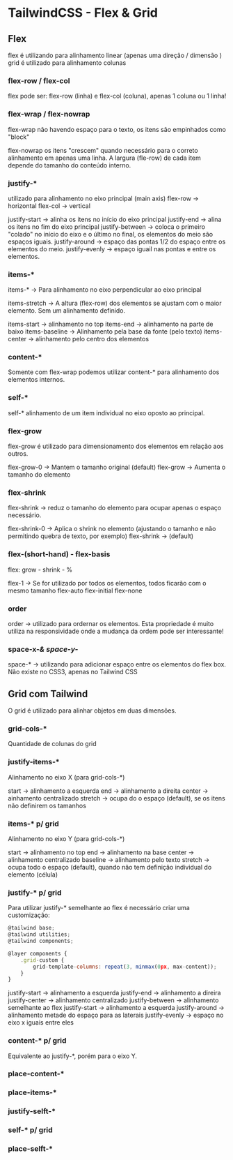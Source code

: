# TailwindCSS - Flex & Grid

## Flex

flex é utilizando para alinhamento linear (apenas uma direção / dimensão )
grid é utilizado para alinhamento colunas

### flex-row / flex-col

flex pode ser:
flex-row (linha) e flex-col (coluna), apenas 1 coluna ou 1 linha!

### flex-wrap / flex-nowrap

flex-wrap não havendo espaço para o texto, os itens são empinhados como "block"

flex-nowrap os itens "crescem" quando necessário para o correto alinhamento em apenas uma linha.
A largura (fle-row) de cada item depende do tamanho do conteúdo interno.

### justify-*

utilizado para alinhamento no eixo principal (main axis)
flex-row -> horizontal
flex-col -> vertical

justify-start -> alinha os itens no início do eixo principal
justify-end -> alina os itens no fim do eixo principal
justify-between -> coloca o primeiro "colado" no início do eixo e o último no final, os elementos do meio são espaços iguais.
justify-around -> espaço das pontas 1/2 do espaço entre os elementos do meio.
justify-evenly -> espaço iguail nas pontas e entre os elementos.

### items-*

items-* -> Para alinhamento no eixo perpendicular ao eixo principal

items-stretch -> A altura (flex-row) dos elementos se ajustam com o maior elemento. Sem um alinhamento definido.

items-start -> alinhamento no top
items-end -> alinhamento na parte de baixo
items-baseline -> Alinhamento pela base da fonte (pelo texto)
items-center -> alinhamento pelo centro dos elementos

### content-*

Somente com flex-wrap podemos utilizar content-* para alinhamento dos elementos internos.

### self-*

self-* alinhamento de um item individual no eixo oposto ao principal.

### flex-grow

flex-grow é utilizado para dimensionamento dos elementos em relação aos outros.

flex-grow-0 -> Mantem o tamanho original (default)
flex-grow -> Aumenta o tamanho do elemento

### flex-shrink

flex-shrink -> reduz o tamanho do elemento para ocupar apenas o espaço necessário.

flex-shrink-0 -> Aplica o shrink no elemento (ajustando o tamanho e não permitindo quebra de texto, por exemplo)
flex-shrink -> (default)

### flex-(short-hand) - flex-basis

flex: grow - shrink - %

flex-1 -> Se for utilizado por todos os elementos, todos ficarão com o mesmo tamanho
flex-auto
flex-initial
flex-none

### order

order -> utilizado para ordernar os elementos. Esta propriedade é muito utiliza na responsividade onde a mudança da ordem pode ser interessante!

### space-x-*& space-y-*

space-* -> utilizando para adicionar espaço entre os elementos do flex box. Não existe no CSS3, apenas no Tailwind CSS

## Grid com Tailwind

O grid é utilizado para alinhar objetos em duas dimensões.

### grid-cols-*

Quantidade de colunas do grid

### justify-items-*

Alinhamento no eixo X (para grid-cols-*)

start -> alinhamento a esquerda
end -> alinhamento a direita
center -> ainhamento centralizado
stretch -> ocupa do o espaço (default), se os itens não definirem os tamanhos

### items-* p/ grid

Alinhamento no eixo Y (para grid-cols-*)

start -> alinhamento no top
end -> alinhamento na base
center -> alinhamento centralizado
baseline -> alinhamento pelo texto
stretch -> ocupa todo o espaço (default), quando não tem definição individual do elemento (célula)

### justify-* p/ grid

Para utilizar justify-* semelhante ao flex é necessário criar uma customização:

```js
@tailwind base;
@tailwind utilities;
@tailwind components;

@layer components {
    .grid-custom {
        grid-template-columns: repeat(3, minmax(0px, max-content));
    }
}
```

justify-start -> alinhamento a esquerda
justify-end -> alinhamento a direira
justify-center -> alinhamento centralizado
justify-between -> alinhamento semelhante ao flex
justify-start -> alinhamento a esquerda
justify-around -> alinhamento metade do espaço para as laterais
justify-evenly -> espaço no eixo x iguais entre eles

### content-* p/ grid

Equivalente ao justify-*, porém para o eixo Y.

### place-content-*

### place-items-*

### justify-selft-*

### self-* p/ grid

### place-selft-*
